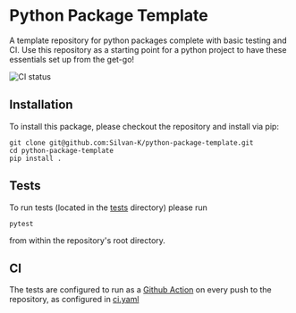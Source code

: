# Python Package Template

A template repository for python packages complete with basic testing and CI. Use this repository
as a starting point for a python project to have these essentials set up from the get-go!

![CI status](https://github.com/Silvan-K/python-package-template/actions/workflows/ci.yaml/badge.svg)

## Installation

To install this package, please checkout the repository and install via pip:

```
git clone git@github.com:Silvan-K/python-package-template.git
cd python-package-template
pip install .
```

## Tests

To run tests (located in the [tests](https://github.com/Silvan-K/python-package-template/tree/main/tests) directory) please run

```
pytest
```

from within the repository's root directory.

## CI

The tests are configured to run as a [Github Action](https://github.com/features/actions) on every push to the repository, as configured in [ci.yaml](https://github.com/Silvan-K/python-package-template/blob/main/.github/workflows/ci.yaml)
